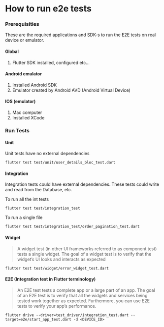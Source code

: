# How to run e2e tests

### Prerequisities

These are the required applications and SDK-s to run the E2E tests on real device or emulator.

#### Global

1. Flutter SDK installed, configured etc...

#### Android emulator

1. Installed Android SDK
2. Emulator created by Android AVD (Android Virtual Device)

#### IOS (emulator)

1. Mac computer
2. Installed XCode

### Run Tests

#### Unit

Unit tests have no external dependencies

```
flutter test test/unit/user_details_bloc_test.dart
```

#### Integration

Integration tests could have external dependencies. These tests could write and read from the Database, etc.

To run all the int tests

```
flutter test test/integration_test
```

To run a single file

```
flutter test test/integration_test/order_pagination_test.dart
```

#### Widget

> A widget test (in other UI frameworks referred to as component test) tests a single widget. The goal of a widget test is to verify that the widget’s UI looks and interacts as expected

```
flutter test test/widget/error_widget_test.dart
```

#### E2E (Integration test in Flutter terminology)

> An E2E test tests a complete app or a large part of an app. The goal of an E2E test is to verify that all the widgets and services being tested work together as expected. Furthermore, you can use E2E tests to verify your app’s performance.

```
flutter drive --driver=test_driver/integration_test.dart --target=e2e/start_app_test.dart -d <DEVICE_ID>
```
